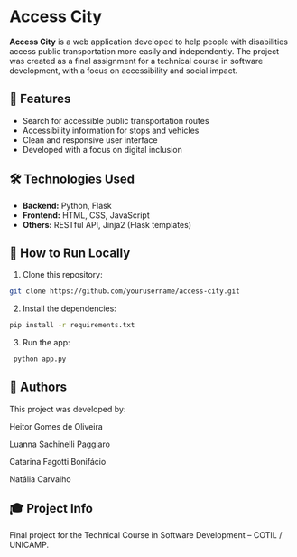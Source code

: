 # Access City

**Access City** is a web application developed to help people with disabilities access public transportation more easily and independently. The project was created as a final assignment for a technical course in software development, with a focus on accessibility and social impact.

## 🌟 Features

- Search for accessible public transportation routes
- Accessibility information for stops and vehicles
- Clean and responsive user interface
- Developed with a focus on digital inclusion

## 🛠 Technologies Used

- **Backend:** Python, Flask
- **Frontend:** HTML, CSS, JavaScript
- **Others:** RESTful API, Jinja2 (Flask templates)

## 📌 How to Run Locally

1. Clone this repository:
  ```bash
  git clone https://github.com/yourusername/access-city.git
  ```

2. Install the dependencies:
  ```bash
  pip install -r requirements.txt
  ```

3. Run the app:
  ```bash
   python app.py
  ```

## 👥 Authors
This project was developed by:

Heitor Gomes de Oliveira

Luanna Sachinelli Paggiaro

Catarina Fagotti Bonifácio

Natália Carvalho

## 🎓 Project Info
Final project for the Technical Course in Software Development – COTIL / UNICAMP.
